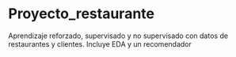 # Proyecto_restaurante
Aprendizaje reforzado, supervisado y no supervisado con datos de restaurantes y clientes. Incluye EDA y un recomendador
